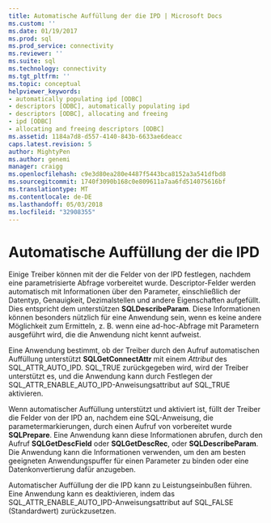 ```yaml
---
title: Automatische Auffüllung der die IPD | Microsoft Docs
ms.custom: ''
ms.date: 01/19/2017
ms.prod: sql
ms.prod_service: connectivity
ms.reviewer: ''
ms.suite: sql
ms.technology: connectivity
ms.tgt_pltfrm: ''
ms.topic: conceptual
helpviewer_keywords:
- automatically populating ipd [ODBC]
- descriptors [ODBC], automatically populating ipd
- descriptors [ODBC], allocating and freeing
- ipd [ODBC]
- allocating and freeing descriptors [ODBC]
ms.assetid: 1184a7d8-d557-4140-843b-6633ae6deacc
caps.latest.revision: 5
author: MightyPen
ms.author: genemi
manager: craigg
ms.openlocfilehash: c9e3d80ea280e4487f5443bca8152a3a541dfbd8
ms.sourcegitcommit: 1740f3090b168c0e809611a7aa6fd514075616bf
ms.translationtype: MT
ms.contentlocale: de-DE
ms.lasthandoff: 05/03/2018
ms.locfileid: "32908355"
---
```

# <a name="automatic-population-of-the-ipd"></a>Automatische Auffüllung der die IPD
Einige Treiber können mit der die Felder von der IPD festlegen, nachdem eine parametrisierte Abfrage vorbereitet wurde. Descriptor-Felder werden automatisch mit Informationen über den Parameter, einschließlich der Datentyp, Genauigkeit, Dezimalstellen und andere Eigenschaften aufgefüllt. Dies entspricht dem unterstützen **SQLDescribeParam**. Diese Informationen können besonders nützlich für eine Anwendung sein, wenn es keine andere Möglichkeit zum Ermitteln, z. B. wenn eine ad-hoc-Abfrage mit Parametern ausgeführt wird, die die Anwendung nicht kennt aufweist.  
  
 Eine Anwendung bestimmt, ob der Treiber durch den Aufruf automatischen Auffüllung unterstützt **SQLGetConnectAttr** mit einem *Attribut* des SQL_ATTR_AUTO_IPD. SQL_TRUE zurückgegeben wird, wird der Treiber unterstützt es, und die Anwendung kann durch Festlegen der SQL_ATTR_ENABLE_AUTO_IPD-Anweisungsattribut auf SQL_TRUE aktivieren.  
  
 Wenn automatischer Auffüllung unterstützt und aktiviert ist, füllt der Treiber die Felder von der IPD an, nachdem eine SQL-Anweisung, die parametermarkierungen, durch einen Aufruf von vorbereitet wurde **SQLPrepare**. Eine Anwendung kann diese Informationen abrufen, durch den Aufruf **SQLGetDescField** oder **SQLGetDescRec**, oder **SQLDescribeParam**. Die Anwendung kann die Informationen verwenden, um den am besten geeigneten Anwendungspuffer für einen Parameter zu binden oder eine Datenkonvertierung dafür anzugeben.  
  
 Automatischer Auffüllung der die IPD kann zu Leistungseinbußen führen. Eine Anwendung kann es deaktivieren, indem das SQL_ATTR_ENABLE_AUTO_IPD-Anweisungsattribut auf SQL_FALSE (Standardwert) zurückzusetzen.

